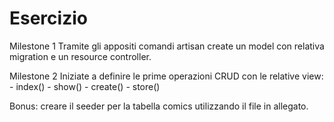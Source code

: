 # Esercizio 

Milestone 1
Tramite gli appositi comandi artisan create un model con relativa migration e un resource controller.

Milestone 2
Iniziate a definire le prime operazioni CRUD con le relative view:
    - index()
    - show()
    - create()
    - store()
    
Bonus:
creare il seeder per la tabella comics utilizzando il file in allegato.